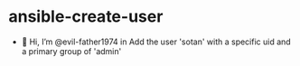 # ansible-create-user
- 👋 Hi, I’m @evil-father1974
in Add the user 'sotan' with a specific uid and a primary group of 'admin'
